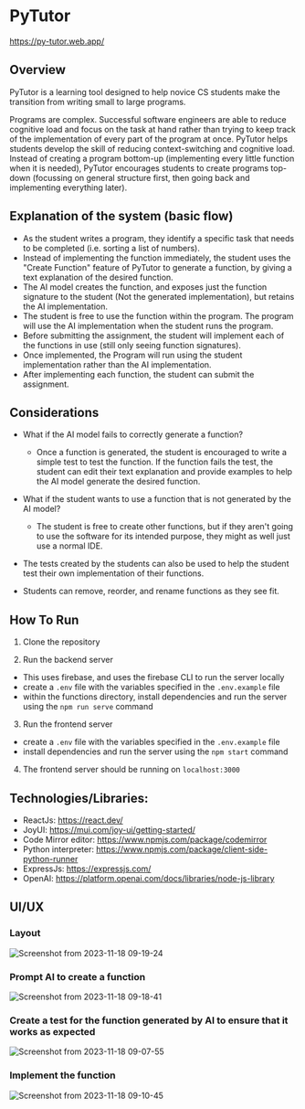 # PyTutor

https://py-tutor.web.app/

## Overview

PyTutor is a learning tool designed to help novice CS students make the transition from writing small to large programs.

Programs are complex. Successful software engineers are able to reduce cognitive load and focus on the task at hand rather than trying to keep track of the implementation of every part of the program at once.
PyTutor helps students develop the skill of reducing context-switching and cognitive load. Instead of creating a program bottom-up (implementing every little function when it is needed), PyTutor encourages students to create programs top-down (focussing on general structure first, then going back and implementing everything later).

## Explanation of the system (basic flow)

- As the student writes a program, they identify a specific task that needs to be completed (i.e. sorting a list of numbers).
- Instead of implementing the function immediately, the student uses the "Create Function" feature of PyTutor to generate a function, by giving a text explanation of the desired function.
- The AI model creates the function, and exposes just the function signature to the student (Not the generated implementation), but retains the AI implementation.
- The student is free to use the function within the program. The program will use the AI implementation when the student runs the program.
- Before submitting the assignment, the student will implement each of the functions in use (still only seeing function signatures).
- Once implemented, the Program will run using the student implementation rather than the AI implementation.
- After implementing each function, the student can submit the assignment.

## Considerations

- What if the AI model fails to correctly generate a function?
  - Once a function is generated, the student is encouraged to write a simple test to test the function. If the function fails the test, the student can edit their text explanation and provide examples to help the AI model generate the desired function.
- What if the student wants to use a function that is not generated by the AI model?

  - The student is free to create other functions, but if they aren't going to use the software for its intended purpose, they might as well just use a normal IDE.

- The tests created by the students can also be used to help the student test their own implementation of their functions.
- Students can remove, reorder, and rename functions as they see fit.

## How To Run

1. Clone the repository

2. Run the backend server

- This uses firebase, and uses the firebase CLI to run the server locally
- create a `.env` file with the variables specified in the `.env.example` file
- within the functions directory, install dependencies and run the server using the `npm run serve` command

3. Run the frontend server

- create a `.env` file with the variables specified in the `.env.example` file
- install dependencies and run the server using the `npm start` command

4. The frontend server should be running on `localhost:3000`

## Technologies/Libraries:

- ReactJs: https://react.dev/
- JoyUI: https://mui.com/joy-ui/getting-started/
- Code Mirror editor: https://www.npmjs.com/package/codemirror
- Python interpreter: https://www.npmjs.com/package/client-side-python-runner
- ExpressJs: https://expressjs.com/
- OpenAI: https://platform.openai.com/docs/libraries/node-js-library

## UI/UX

### Layout

![Screenshot from 2023-11-18 09-19-24](https://github.com/WesleyEdwards/PyTutor/assets/97990557/236ebbb1-76bc-4681-80ee-3b548991ca6d)

### Prompt AI to create a function

![Screenshot from 2023-11-18 09-18-41](https://github.com/WesleyEdwards/PyTutor/assets/97990557/e77fd47a-ad9a-4e8c-934b-7fd5510bb90d)

### Create a test for the function generated by AI to ensure that it works as expected

![Screenshot from 2023-11-18 09-07-55](https://github.com/WesleyEdwards/PyTutor/assets/97990557/78be3324-e3fc-45ca-ac47-c8c242bc6bdf)

### Implement the function

![Screenshot from 2023-11-18 09-10-45](https://github.com/WesleyEdwards/PyTutor/assets/97990557/145390f1-8896-40d5-ad9b-af4015dbea24)
